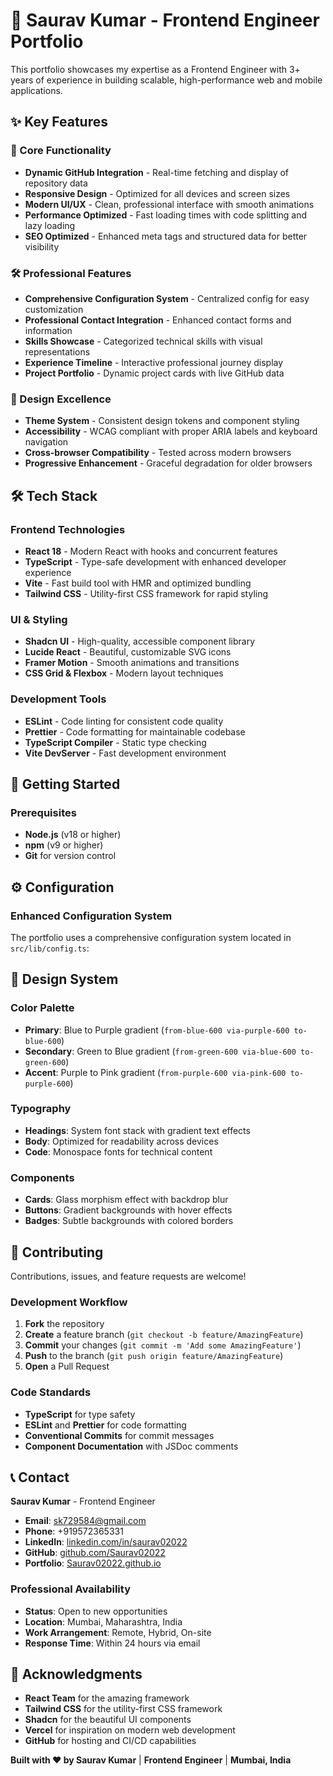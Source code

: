 # 🚀 Saurav Kumar - Frontend Engineer Portfolio

This portfolio showcases my expertise as a Frontend Engineer with 3+ years of experience in building scalable, high-performance web and mobile applications.

## ✨ Key Features

### 🎯 Core Functionality
- **Dynamic GitHub Integration** - Real-time fetching and display of repository data
- **Responsive Design** - Optimized for all devices and screen sizes
- **Modern UI/UX** - Clean, professional interface with smooth animations
- **Performance Optimized** - Fast loading times with code splitting and lazy loading
- **SEO Optimized** - Enhanced meta tags and structured data for better visibility

### 🛠️ Professional Features
- **Comprehensive Configuration System** - Centralized config for easy customization
- **Professional Contact Integration** - Enhanced contact forms and information
- **Skills Showcase** - Categorized technical skills with visual representations
- **Experience Timeline** - Interactive professional journey display
- **Project Portfolio** - Dynamic project cards with live GitHub data

### 🎨 Design Excellence
- **Theme System** - Consistent design tokens and component styling
- **Accessibility** - WCAG compliant with proper ARIA labels and keyboard navigation
- **Cross-browser Compatibility** - Tested across modern browsers
- **Progressive Enhancement** - Graceful degradation for older browsers

## 🛠️ Tech Stack

### Frontend Technologies
- **React 18** - Modern React with hooks and concurrent features
- **TypeScript** - Type-safe development with enhanced developer experience
- **Vite** - Fast build tool with HMR and optimized bundling
- **Tailwind CSS** - Utility-first CSS framework for rapid styling

### UI & Styling
- **Shadcn UI** - High-quality, accessible component library
- **Lucide React** - Beautiful, customizable SVG icons
- **Framer Motion** - Smooth animations and transitions
- **CSS Grid & Flexbox** - Modern layout techniques

### Development Tools
- **ESLint** - Code linting for consistent code quality
- **Prettier** - Code formatting for maintainable codebase
- **TypeScript Compiler** - Static type checking
- **Vite DevServer** - Fast development environment

## 🚀 Getting Started

### Prerequisites
- **Node.js** (v18 or higher)
- **npm** (v9 or higher)
- **Git** for version control

## ⚙️ Configuration

### Enhanced Configuration System

The portfolio uses a comprehensive configuration system located in `src/lib/config.ts`:


## 🎨 Design System

### Color Palette
- **Primary**: Blue to Purple gradient (`from-blue-600 via-purple-600 to-blue-600`)
- **Secondary**: Green to Blue gradient (`from-green-600 via-blue-600 to-green-600`)
- **Accent**: Purple to Pink gradient (`from-purple-600 via-pink-600 to-purple-600`)

### Typography
- **Headings**: System font stack with gradient text effects
- **Body**: Optimized for readability across devices
- **Code**: Monospace fonts for technical content

### Components
- **Cards**: Glass morphism effect with backdrop blur
- **Buttons**: Gradient backgrounds with hover effects
- **Badges**: Subtle backgrounds with colored borders

## 🤝 Contributing

Contributions, issues, and feature requests are welcome!

### Development Workflow

1. **Fork** the repository
2. **Create** a feature branch (`git checkout -b feature/AmazingFeature`)
3. **Commit** your changes (`git commit -m 'Add some AmazingFeature'`)
4. **Push** to the branch (`git push origin feature/AmazingFeature`)
5. **Open** a Pull Request

### Code Standards

- **TypeScript** for type safety
- **ESLint** and **Prettier** for code formatting
- **Conventional Commits** for commit messages
- **Component Documentation** with JSDoc comments

## 📞 Contact

**Saurav Kumar** - Frontend Engineer

- **Email**: [sk729584@gmail.com](mailto:sk729584@gmail.com)
- **Phone**: +919572365331
- **LinkedIn**: [linkedin.com/in/saurav02022](https://linkedin.com/in/saurav02022)
- **GitHub**: [github.com/Saurav02022](https://github.com/Saurav02022)
- **Portfolio**: [Saurav02022.github.io](https://Saurav02022.github.io)

### Professional Availability
- **Status**: Open to new opportunities
- **Location**: Mumbai, Maharashtra, India
- **Work Arrangement**: Remote, Hybrid, On-site
- **Response Time**: Within 24 hours via email


## 🙏 Acknowledgments

- **React Team** for the amazing framework
- **Tailwind CSS** for the utility-first CSS framework
- **Shadcn** for the beautiful UI components
- **Vercel** for inspiration on modern web development
- **GitHub** for hosting and CI/CD capabilities

**Built with ❤️ by Saurav Kumar** | **Frontend Engineer** | **Mumbai, India**